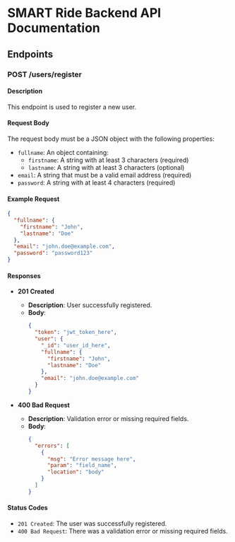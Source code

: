 # SMART Ride Backend API Documentation

## Endpoints

### POST /users/register

#### Description
This endpoint is used to register a new user.

#### Request Body
The request body must be a JSON object with the following properties:
- `fullname`: An object containing:
  - `firstname`: A string with at least 3 characters (required)
  - `lastname`: A string with at least 3 characters (optional)
- `email`: A string that must be a valid email address (required)
- `password`: A string with at least 4 characters (required)

#### Example Request
```json
{
  "fullname": {
    "firstname": "John",
    "lastname": "Doe"
  },
  "email": "john.doe@example.com",
  "password": "password123"
}
```

#### Responses

- **201 Created**
  - **Description**: User successfully registered.
  - **Body**:
    ```json
    {
      "token": "jwt_token_here",
      "user": {
        "_id": "user_id_here",
        "fullname": {
          "firstname": "John",
          "lastname": "Doe"
        },
        "email": "john.doe@example.com"
      }
    }
    ```

- **400 Bad Request**
  - **Description**: Validation error or missing required fields.
  - **Body**:
    ```json
    {
      "errors": [
        {
          "msg": "Error message here",
          "param": "field_name",
          "location": "body"
        }
      ]
    }
    ```

#### Status Codes
- `201 Created`: The user was successfully registered.
- `400 Bad Request`: There was a validation error or missing required fields.
